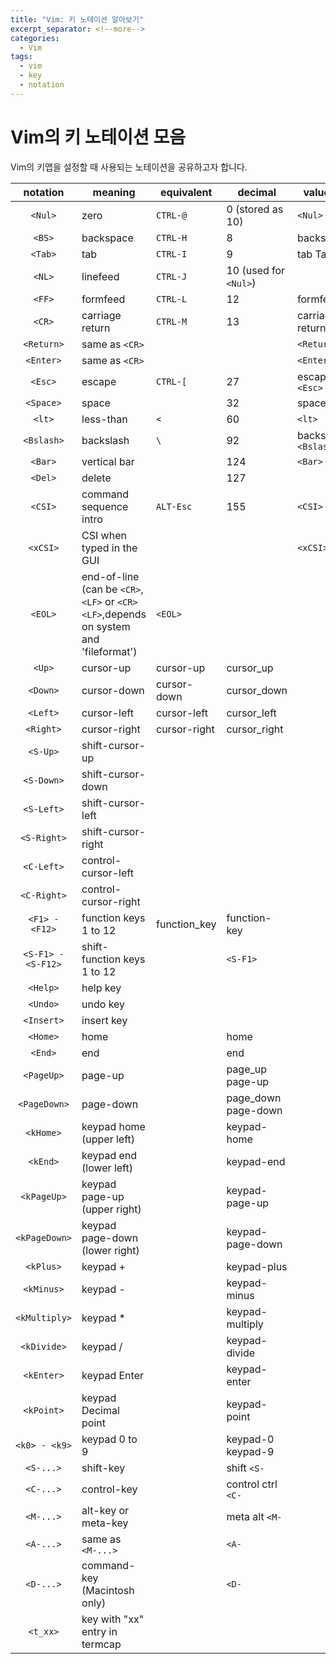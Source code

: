 ```yaml
---
title: "Vim: 키 노테이션 알아보기"
excerpt_separator: <!--more-->
categories:
  - Vim 
tags: 
  - vim 
  - key 
  - notation 
---
```


# Vim의 키 노테이션 모음
Vim의 키맵을 설정할 때 사용되는 노테이션을 공유하고자 합니다.
<!--more-->

| notation           | meaning                                                                              | equivalent   | decimal               | value(s)             |
| :--------:         | ---------                                                                            | ------------ | ---------             | ----------           |
| `<Nul>`            | zero                                                                                 | `CTRL-@`     | 0 (stored as 10)      | `<Nul>`              |
| `<BS>`             | backspace                                                                            | `CTRL-H`     | 8                     | backspace            |
| `<Tab>`            | tab                                                                                  | `CTRL-I`     | 9                     | tab Tab              |
| `<NL>`             | linefeed                                                                             | `CTRL-J`     | 10 (used for `<Nul>`) |                      |
| `<FF>`             | formfeed                                                                             | `CTRL-L`     | 12                    | formfeed             |
| `<CR>`             | carriage return                                                                      | `CTRL-M`     | 13                    | carriage-return      |
| `<Return>`         | same as `<CR>`                                                                       |              |                       | `<Return>`           |
| `<Enter>`          | same as `<CR>`                                                                       |              |                       | `<Enter>`            |
| `<Esc>`            | escape                                                                               | `CTRL-[`     | 27                    | escape `<Esc>`       |
| `<Space>`          | space                                                                                |              | 32                    | space                |
| `<lt>`             | less-than                                                                            | `<`          | 60                    | `<lt>`               |
| `<Bslash>`         | backslash                                                                            | `\`          | 92                    | backslash `<Bslash>` |
| `<Bar>`            | vertical bar                                                                         |              | 124                   | `<Bar>`              |
| `<Del>`            | delete                                                                               |              | 127                   |                      |
| `<CSI>`            | command sequence intro                                                               | `ALT-Esc`    | 155                   | `<CSI>`              |
| `<xCSI>`           | CSI when typed in the GUI                                                            |              |                       | `<xCSI>`             |
| `<EOL>`            | end-of-line (can be `<CR>`, `<LF>` or `<CR><LF>`,depends on system and 'fileformat') | `<EOL>`      |                       |                      |
| `<Up>`             | cursor-up                                                                            | cursor-up    | cursor_up             |                      |
| `<Down>`           | cursor-down                                                                          | cursor-down  | cursor_down           |                      |
| `<Left>`           | cursor-left                                                                          | cursor-left  | cursor_left           |                      |
| `<Right>`          | cursor-right                                                                         | cursor-right | cursor_right          |                      |
| `<S-Up>`           | shift-cursor-up                                                                      |              |                       |                      |
| `<S-Down>`         | shift-cursor-down                                                                    |              |                       |                      |
| `<S-Left>`         | shift-cursor-left                                                                    |              |                       |                      |
| `<S-Right>`        | shift-cursor-right                                                                   |              |                       |                      |
| `<C-Left>`         | control-cursor-left                                                                  |              |                       |                      |
| `<C-Right>`        | control-cursor-right                                                                 |              |                       |                      |
| `<F1> - <F12>`     | function keys 1 to 12                                                                | function_key | function-key          |                      |
| `<S-F1> - <S-F12>` | shift-function keys 1 to 12                                                          |              | `<S-F1>`              |                      |
| `<Help>`           | help key                                                                             |              |                       |                      |
| `<Undo>`           | undo key                                                                             |              |                       |                      |
| `<Insert>`         | insert key                                                                           |              |                       |                      |
| `<Home>`           | home                                                                                 |              | home                  |                      |
| `<End>`            | end                                                                                  |              | end                   |                      |
| `<PageUp>`         | page-up                                                                              |              | page_up page-up       |                      |
| `<PageDown>`       | page-down                                                                            |              | page_down page-down   |                      |
| `<kHome>`          | keypad home (upper left)                                                             |              | keypad-home           |                      |
| `<kEnd>`           | keypad end (lower left)                                                              |              | keypad-end            |                      |
| `<kPageUp>`        | keypad page-up (upper right)                                                         |              | keypad-page-up        |                      |
| `<kPageDown>`      | keypad page-down (lower right)                                                       |              | keypad-page-down      |                      |
| `<kPlus>`          | keypad +                                                                             |              | keypad-plus           |                      |
| `<kMinus>`         | keypad -                                                                             |              | keypad-minus          |                      |
| `<kMultiply>`      | keypad *                                                                             |              | keypad-multiply       |                      |
| `<kDivide>`        | keypad /                                                                             |              | keypad-divide         |                      |
| `<kEnter>`         | keypad Enter                                                                         |              | keypad-enter          |                      |
| `<kPoint>`         | keypad Decimal point                                                                 |              | keypad-point          |                      |
| `<k0> - <k9>`      | keypad 0 to 9                                                                        |              | keypad-0 keypad-9     |                      |
| `<S-...>`          | shift-key                                                                            |              | shift `<S-`           |                      |
| `<C-...>`          | control-key                                                                          |              | control ctrl `<C-`    |                      |
| `<M-...>`          | alt-key or meta-key                                                                  |              | meta alt `<M-`        |                      |
| `<A-...>`          | same as `<M-...>`                                                                    |              | `<A-`                 |                      |
| `<D-...>`          | command-key (Macintosh only)                                                         |              | `<D-`                 |                      |
| `<t_xx>`           | key with "xx" entry in termcap                                                       |              |                       |                      |

